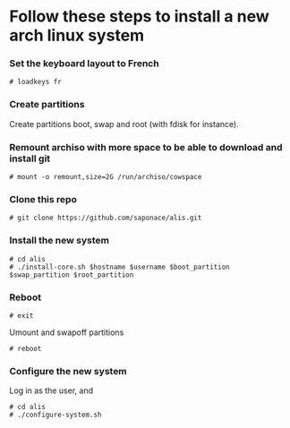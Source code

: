 
# Follow these steps to install a new arch linux system

### Set the keyboard layout to French
```
# loadkeys fr
```

### Create partitions
Create partitions boot, swap and root (with fdisk for instance).


### Remount archiso with more space to be able to download and install git
```
# mount -o remount,size=2G /run/archiso/cowspace
```

### Clone this repo
```
# git clone https://github.com/saponace/alis.git
```

### Install the new system
```
# cd alis
# ./install-core.sh $hostname $username $boot_partition $swap_partition $root_partition
```


### Reboot
```
# exit
```
Umount and swapoff partitions
```
# reboot
```

### Configure the new system
Log in as the user, and
```
# cd alis
# ./configure-system.sh
```
